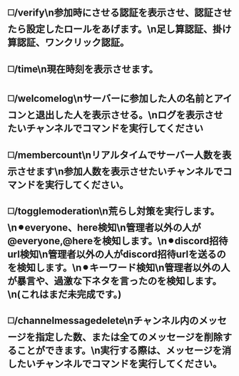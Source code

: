 ## ◻️/verify\n参加時にさせる認証を表示させ、認証させたら設定したロールをあげます。\n足し算認証、掛け算認証、ワンクリック認証。

## ◻️/time\n現在時刻を表示させます。

## ◻️/welcomelog\nサーバーに参加した人の名前とアイコンと退出した人を表示させる。\nログを表示させたいチャンネルでコマンドを実行してください

## ◻️/membercount\nリアルタイムでサーバー人数を表示させます\n参加人数を表示させたいチャンネルでコマンドを実行してください。

## ◻️/togglemoderation\n荒らし対策を実行します。\n⚫︎everyone、here検知\n管理者以外の人が@everyone,@hereを検知します。\n⚫︎discord招待url検知\n管理者以外の人がdiscord招待urlを送るのを検知します。\n⚫︎キーワード検知\n管理者以外の人が暴言や、過激な下ネタを言ったのを検知します。\n(これはまだ未完成です。)

## ◻️/channelmessagedelete\nチャンネル内のメッセージを指定した数、または全てのメッセージを削除することができます。\n実行する際は、メッセージを消したいチャンネルでコマンドを実行してください。
